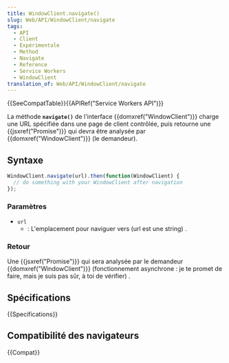 ```yaml
---
title: WindowClient.navigate()
slug: Web/API/WindowClient/navigate
tags:
  - API
  - Client
  - Expérimentale
  - Method
  - Navigate
  - Reference
  - Service Workers
  - WindowClient
translation_of: Web/API/WindowClient/navigate
---
```

{{SeeCompatTable}}{{APIRef("Service Workers API")}}

La méthode **`navigate()`** de l'interface  {{domxref("WindowClient")}} charge une URL spécifiée dans une page de client contrôlée, puis retourne une  {{jsxref("Promise")}}  qui devra être analysée par  {{domxref("WindowClient")}} (le demandeur).

## Syntaxe

```js
WindowClient.navigate(url).then(function(WindowClient) {
  // do something with your WindowClient after navigation
});
```

### Paramètres

- `url`
  - : L'emplacement pour naviguer vers (url est une string) .

### Retour

Une {{jsxref("Promise")}}  qui sera analysée par le demandeur {{domxref("WindowClient")}} (fonctionnement asynchrone : je te promet de faire, mais je suis pas sûr, à toi de vérifier) .

## Spécifications

{{Specifications}}

## Compatibilité des navigateurs

{{Compat}}
